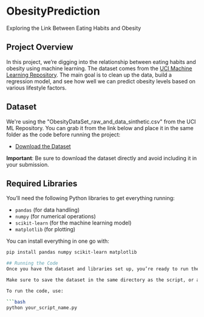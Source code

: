 # ObesityPrediction
Exploring the Link Between Eating Habits and Obesity

## Project Overview
In this project, we’re digging into the relationship between eating habits and obesity using machine learning. The dataset comes from the [UCI Machine Learning Repository](https://archive.ics.uci.edu/ml/index.php). The main goal is to clean up the data, build a regression model, and see how well we can predict obesity levels based on various lifestyle factors.

## Dataset
We're using the "ObesityDataSet_raw_and_data_sinthetic.csv" from the UCI ML Repository. You can grab it from the link below and place it in the same folder as the code before running the project:
- [Download the Dataset](https://archive.ics.uci.edu/ml/datasets/Obesity+Level+Prediction)

**Important**: Be sure to download the dataset directly and avoid including it in your submission.

## Required Libraries
You’ll need the following Python libraries to get everything running:
- `pandas` (for data handling)
- `numpy` (for numerical operations)
- `scikit-learn` (for the machine learning model)
- `matplotlib` (for plotting)

You can install everything in one go with:
```bash
pip install pandas numpy scikit-learn matplotlib

## Running the Code
Once you have the dataset and libraries set up, you’re ready to run the code. Simply execute the Python script, and it will handle the rest, including data preprocessing, training the model, and generating evaluation metrics.

Make sure to save the dataset in the same directory as the script, or adjust the file path accordingly (just don’t hardcode any local paths).

To run the code, use:

```bash
python your_script_name.py

